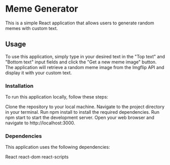 # Meme Generator

This is a simple React application that allows users to generate random memes with custom text.

## Usage

To use this application, simply type in your desired text in the "Top text" and "Bottom text" input fields and click the "Get a new meme image" button. The application will retrieve a random meme image from the Imgflip API and display it with your custom text.

### Installation

To run this application locally, follow these steps:

Clone the repository to your local machine.
Navigate to the project directory in your terminal.
Run npm install to install the required dependencies.
Run npm start to start the development server.
Open your web browser and navigate to http://localhost:3000.

### Dependencies

This application uses the following dependencies:

React
react-dom
react-scripts
